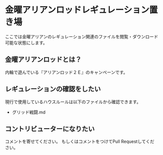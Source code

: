 # 金曜アリアンロッドレギュレーション置き場
ここでは金曜アリアンのレギュレーション関連のファイルを閲覧・ダウンロード可能な状態にします。

## 金曜アリアンロッドとは？
内輪で遊んでいる『アリアンロッド２Ｅ』のキャンペーンです。

## レギュレーションの確認をしたい
現行で使用しているハウスルールは以下のファイルから確認できます。
- グリッド戦闘.md

## コントリビューターになりたい
コメントを寄せてください。
もしくはコメントをつけてPull Requestしてください。
